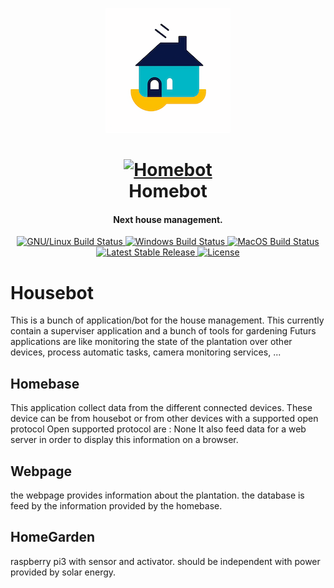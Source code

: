 <p align="center"><img src="images/general/homebot_200.png"></p>

<div align="center">
  <p>
    <h1>
      <a href="https://github.com/Dalmais/Housebot">
        <img src="images/general/homebot_200" alt="Homebot" />
      </a>
      <br />
      Homebot
    </h1>
    <h4>Next house management.</h4>
  </p>
  <p>
    <a href="https://github.com/Dalmais/Housebot/actions?query=workflow%3APackaging%28Linux%29">
      <img src="https://img.shields.io/github/actions/workflow/status/Dalmais/Housebot/Linux-pack.yml?branch=master&label=gnu%2Flinux" alt="GNU/Linux Build Status" />
    </a>
    <a href="https://github.com/Dalmais/Housebot/actions?query=workflow%3APackaging%28Windows%29">
      <img src="https://img.shields.io/github/actions/workflow/status/Dalmais/Housebot/Windows-pack.yml?branch=master&label=windows" alt="Windows Build Status" />
    </a>
    <a href="https://github.com/Dalmais/Housebot/actions?query=workflow%3APackaging%28MacOS%29">
      <img src="https://img.shields.io/github/actions/workflow/status/Dalmais/Housebot/MacOS-pack.yml?branch=master&label=macos" alt="MacOS Build Status" />
    </a>
    <a href="https://github.com/Dalmais/Housebot/releases">
      <img src="https://img.shields.io/github/release/Dalmais/Housebot.svg" alt="Latest Stable Release" />
    </a>
    <a href="https://github.com/Dalmais/Housebot/blob/master/LICENSE">
      <img src="https://img.shields.io/github/license/Dalmais/Housebot.svg" alt="License" />
    </a>
  </p>
</div>

# Housebot
This is a bunch of application/bot for the house management.
This currently contain a superviser application and a bunch of tools for gardening
Futurs applications are like monitoring the state of the plantation over other devices, process automatic tasks, camera monitoring services, ...

## Homebase
This application collect data from the different connected devices. 
These device can be from housebot or from other devices with a supported open protocol
Open supported protocol are : None
It also feed data for a web server in order to display this information on a browser.

## Webpage
the webpage provides information about the plantation. the database is feed by the information provided by the homebase.

## HomeGarden
raspberry pi3 with sensor and activator. should be independent with power provided by solar energy.
